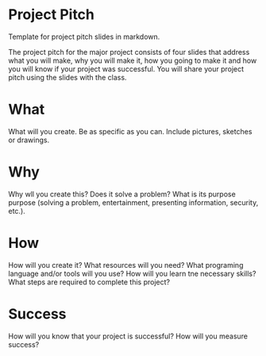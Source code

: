 # Project Pitch
Template for project pitch slides in markdown.

The project pitch for the major project consists of four slides that address what you will make, why you will make it, how you going to make it and how you will know if your project was successful. You will share your project pitch using the slides with the class.

# What
What will you create. Be as specific as you can. Include pictures, sketches or drawings.

# Why
Why wll you create this? Does it solve a problem? What is its purpose purpose (solving a problem, entertainment, presenting information, security, etc.).  

# How
How will you create it? What resources will you need? What programing language and/or tools will you use? How will you learn tne necessary skills? What steps are required to complete this project?

# Success
How will you know that your project is successful? How will you measure success? 
